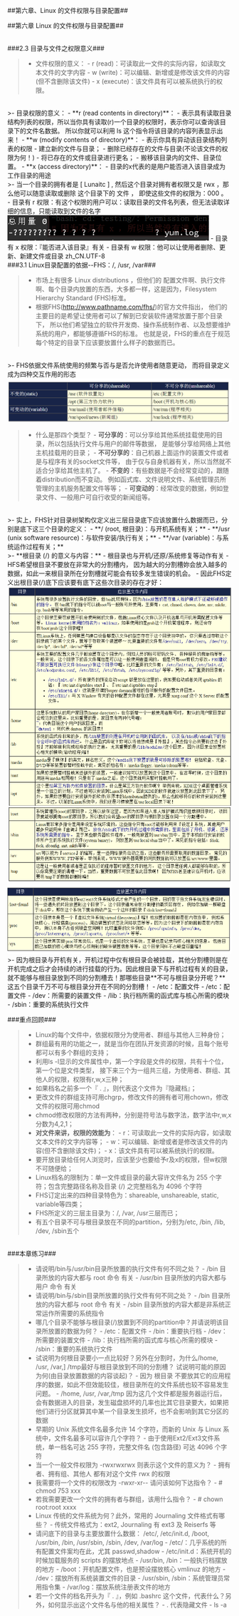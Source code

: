 ##第六章、Linux 的文件权限与目录配置##

##第六章 Linux 的文件权限与目录配置##

<br/>
###2.3 目录与文件之权限意义###

>- 文件权限的意义：
    - r (read)：可读取此一文件的实际内容，如读取文本文件的文字内容
    - w (write)：可以编辑、新增或是修改该文件的内容(但不含删除该文件)
    - x (execute)：该文件具有可以被系统执行的权限。
    
<br/>
>- 目录权限的意义：
    - **r (read contents in directory)**：
        - 表示具有读取目录结构列表的权限，所以当你具有读取(r)一个目录的权限时，表示你可以查询该目录下的文件名数据。 所以你就可以利用 ls 这个指令将该目录的内容列表显示出来！
    - **w (modify contents of directory)**：
        - 表示你具有异动该目录结构列表的权限
            - 建立新的文件与目录；
            - 删除已经存在的文件与目录(不论该文件的权限为何！)
            - 将已存在的文件或目录进行更名；
            - 搬移该目录内的文件、目录位置。
    - **x (access directory)**：
        - 目录的x代表的是用户能否进入该目录成为工作目录的用途
        
<br/>
>- 当一个目录的拥有者是 [ Lunaitc ] , 然后这个目录对拥有者权限又是 rwx ，那么他可以随意读取或删除 这个目录下的 文件 ， 即使这些文件的权限为：000 。
    - 目录有 r 权限：有这个权限的用户可以：读取目录的文件名列表，但无法读取详细的信息，只能读取到文件的名字
    <img src="images/2.6.2.3.png" />
    - 目录有 x 权限：『能否进入该目录』有关
    - 目录有 w 权限：他可以让使用者删除、更新、新建文件或目录
    zh_CN.UTF-8
    
<br/>
###3.1 Linux目录配置的依据--FHS：/, /usr, /var###

>- 市场上有很多 Linux distributions ，但他们的 配置文件啊、执行文件啊、每个目录内放置的东西，大多都一样，这是因为，Filesystem Hierarchy Standard (FHS)标准。
>- 根据FHS(http://www.pathname.com/fhs/)的官方文件指出， 他们的主要目的是希望让使用者可以了解到已安装软件通常放置于那个目录下， 所以他们希望独立的软件开发商、操作系统制作者、以及想要维护系统的用户，都能够遵循FHS的标准。 也就是说，FHS的重点在于规范每个特定的目录下应该要放置什么样子的数据而已。

<br/>
>- FHS依据文件系统使用的频繁与否与是否允许使用者随意更动， 而将目录定义成为四种交互作用的形态
<img src="images/2.6.3.1.png" />

>- 什么是那四个类型？
    - **可分享的**：可以分享给其他系统挂载使用的目录，所以包括执行文件与用户的邮件等数据， 是能够分享给网络上其他主机挂载用的目录；
    - **不可分享的**：自己机器上面运作的装置文件或者是与程序有关的socket文件等， 由于仅与自身机器有关，所以当然就不适合分享给其他主机了。
    - **不变的**：有些数据是不会经常变动的，跟随着distribution而不变动。 例如函式库、文件说明文件、系统管理员所管理的主机服务配置文件等等；
    - **可变动的**：经常改变的数据，例如登录文件、一般用户可自行收受的新闻组等。
    
<br/>
>- 实上，FHS针对目录树架构仅定义出三层目录底下应该放置什么数据而已，分别是底下这三个目录的定义：
    - **/ (root, 根目录)：与开机系统有关；**
    - **/usr (unix software resource)：与软件安装/执行有关；**
    - **/var (variable)：与系统运作过程有关；**
    
<br/>
>- **根目录 (/) 的意义与内容：**
    - 根目录也与开机/还原/系统修复等动作有关
    - HFS希望根目录不要放在非常大的分割槽内， 因为越大的分割槽妳会放入越多的数据，如此一来根目录所在分割槽就可能会有较多发生错误的机会。
    - 因此FHS定义出根目录(/)底下应该要有底下这些次目录的存在才好：
    <img src="images/2.6.3.1A.png" />
    <img src="images/2.6.3.1B.png" />
    <img src="images/2.6.3.1C.png" />
    
<br/>
>- 因为根目录与开机有关，开机过程中仅有根目录会被挂载，其他分割槽则是在开机完成之后才会持续的进行挂载的行为。因此根目录下与开机过程有关的目录， 就不能够与根目录放到不同的分割槽去！那哪些目录**不可与根目录分开呢？** 这五个目录千万不可与根目录分开在不同的分割槽！
    - /etc：配置文件
    - /etc：配置文件
    - /dev：所需要的装置文件
    - /lib：执行档所需的函式库与核心所需的模块
    - /sbin：重要的系统执行文件 
    
<br/>

###重点回顾###

>- Linux的每个文件中，依据权限分为使用者、群组与其他人三种身份；    
>- 群组最有用的功能之一，就是当你在团队开发资源的时候，且每个账号都可以有多个群组的支持；
>- 利用ls -l显示的文件属性中，第一个字段是文件的权限，共有十个位，第一个位是文件类型， 接下来三个为一组共三组，为使用者、群组、其他人的权限，权限有r,w,x三种；
>- 如果档名之前多一个『 . 』，则代表这个文件为『隐藏档』；
>- 更改文件的群组支持可用chgrp，修改文件的拥有者可用chown，修改文件的权限可用chmod
>- chmod修改权限的方法有两种，分别是符号法与数字法，数字法中r,w,x分数为4,2,1；
>- **对文件来讲，权限的效能为**：
    - r：可读取此一文件的实际内容，如读取文本文件的文字内容等；
    - w：可以编辑、新增或者是修改该文件的内容(但不含删除该文件)；
    - x：该文件具有可以被系统执行的权限。
>- 要开放目录给任何人浏览时，应该至少也要给予r及x的权限，但w权限不可随便给；
>- Linux档名的限制为：单一文件或目录的最大容许文件名为 255 个字符；包含完整路径名称及目录 (/) 之完整档名为 4096 个字符
>- FHS订定出来的四种目录特色为：shareable, unshareable, static, variable等四类；
>- FHS所定义的三层主目录为：/, /var, /usr三层而已；
>- 有五个目录不可与根目录放在不同的partition，分别为/etc, /bin, /lib, /dev, /sbin五个

<br/>
###本章练习###

>- 请说明/bin与/usr/bin目录所放置的执行文件有何不同之处？
    - /bin 目录所放的内容大都与 root 命令 有关
    - /usr/bin 目录所放的内容大都与 用户 命令 有关
>- 请说明/bin与/sbin目录所放置的执行文件有何不同之处？
    - /bin 目录所放的内容大都与 root 命令 有关
    - /sbin 目录所放的内容大都是非系统正常运作所需要的系统指令
>- 哪几个目录不能够与根目录(/)放置到不同的partition中？并请说明该目录所放置的数据为何？
    - /etc：配置文件
    - /bin：重要执行档
    - /dev：所需要的装置文件
    - /lib：执行档所需的函式库与核心所需的模块
    - /sbin：重要的系统执行文件
>- 试说明为何根目录要小一点比较好？另外在分割时，为什么/home, /usr, /var,]
/tmp最好与根目录放到不同的分割槽？ 试说明可能的原因为何(由目录放置数据的内容谈起)？
    - 因为 根目录 不要放其它的应用程序的数据，如此不但效能较佳，根目录所在的文件系统也较不容易发生问题。
    - /home, /usr, /var,/tmp 因为这几个文件都是服务器运行后，会有数据进入的目录，发生磁盘损坏的几率也比其它目录要大，如果把他们进行分区就算其中某一个目录发生损坏，也不会影响到其它分区的数据
>- 早期的 Unix 系统文件名最多允许 14 个字符，而新的 Unix 与 Linux 系统中，文件名最多可以容许几个字符？
    - 由于使用Ext2/Ext3文件系统，单一档名可达 255 字符，完整文件名 (包含路径) 可达 4096 个字符
>- 当一个一般文件权限为 -rwxrwxrwx 则表示这个文件的意义为？
    - 拥有者、拥有组、其他人 都有对这个文件 rwx 的权限
>- 我需要将一个文件的权限改为 -rwxr-xr-- 请问该如何下达指令？
    - # chmod 753 xxx
>- 若我需要更改一个文件的拥有者与群组，该用什么指令？
    - # chown root:root xxxx
>- Linux 传统的文件系统为何？此外，常用的 Journaling 文件格式有哪些？
    - 传统文件格式为：ext2,
Journaling 有 ext3 及 Reiserfs 等
>- 请问底下的目录与主要放置什么数据：
/etc/, /etc/init.d, /boot, /usr/bin, /bin, /usr/sbin, /sbin, /dev, /var/log
    - /etc/：几乎系统的所有配置文件案均在此，尤其 passwd,shadow
    - /etc/init.d：系统开机的时候加载服务的 scripts 的摆放地点
    - /usr/bin, /bin：一般执行档摆放的地方
    - /boot：开机配置文件，也是预设摆放核心 vmlinuz 的地方
    - /dev：摆放所有系统装置文件的目录
    - /usr/sbin, /sbin：系统管理员常用指令集
    - /var/log：摆放系统注册表文件的地方
>- 若一个文件的档名开头为『 . 』，例如 .bashrc 这个文件，代表什么？另外，如何显示出这个文件名与他的相关属性？
    - .  代表隐藏文件
    - ls -a 
    